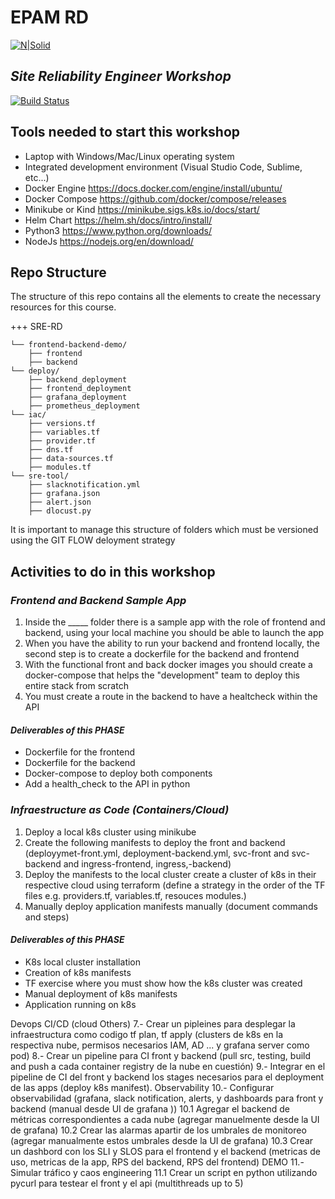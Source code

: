 
# EPAM RD

[![N|Solid](https://upload.wikimedia.org/wikipedia/commons/d/d6/EPAM_logo.png)](https://nodesource.com/products/nsolid)

## _Site Reliability Engineer Workshop_


[![Build Status](https://travis-ci.org/joemccann/dillinger.svg?branch=master)](https://travis-ci.org/joemccann/dillinger)

## Tools needed to start this workshop

- Laptop with Windows/Mac/Linux operating system
- Integrated development environment (Visual Studio Code, Sublime, etc...)
- Docker Engine
https://docs.docker.com/engine/install/ubuntu/
- Docker Compose
https://github.com/docker/compose/releases
- Minikube or Kind
https://minikube.sigs.k8s.io/docs/start/
- Helm Chart
https://helm.sh/docs/intro/install/
- Python3
https://www.python.org/downloads/
- NodeJs
https://nodejs.org/en/download/

## Repo Structure

The structure of this repo contains all the elements to create the necessary resources for this course.

+++ SRE-RD

    └── frontend-backend-demo/
        ├── frontend
        ├── backend
    └── deploy/
        ├── backend_deployment
        ├── frontend_deployment
        ├── grafana_deployment
        ├── prometheus_deployment
    └── iac/
        ├── versions.tf
        ├── variables.tf
        ├── provider.tf
        ├── dns.tf
        ├── data-sources.tf
        ├── modules.tf
    └── sre-tool/
        ├── slacknotification.yml 
        ├── grafana.json
        ├── alert.json
        ├── dlocust.py    
    
It is important to manage this structure of folders which must be versioned using the GIT FLOW deloyment strategy

## Activities to do in this workshop

### _Frontend and Backend Sample App_

1. Inside the _____ folder there is a sample app with the role of frontend and backend, using your local machine you should be able to launch the app
2. When you have the ability to run your backend and frontend locally, the second step is to create a dockerfile for the backend and frontend
3. With the functional front and back docker images you should create a docker-compose that helps the "development" team to deploy this entire stack from scratch
4. You must create a route in the backend to have a healtcheck within the API

#### _Deliverables of this PHASE_
- Dockerfile for the frontend
- Dockerfile for the backend
- Docker-compose to deploy both components
- Add a health_check to the API in python

### _Infraestructure as Code (Containers/Cloud)_

1. Deploy a local k8s cluster using minikube
2. Create the following manifests to deploy the front and backend (deployymet-front.yml, deployment-backend.yml, svc-front and svc-backend and ingress-frontend, ingress,-backend)
3. Deploy the manifests to the local cluster
create a cluster of k8s in their respective cloud using terraform (define a strategy in the order of the TF files e.g. providers.tf, variables.tf, resouces modules.)
4. Manually deploy application manifests manually (document commands and steps)

#### _Deliverables of this PHASE_
- K8s local cluster installation
- Creation of k8s manifests
- TF exercise where you must show how the k8s cluster was created
- Manual deployment of k8s manifests
- Application running on k8s

Devops CI/CD (cloud Others)
7.- Crear un pipleines para desplegar la infraestructura como codigo tf plan, tf apply (clusters de k8s en la respectiva nube, permisos necesarios IAM, AD ... y grafana server como pod)
8.- Crear un pipeline para CI front y backend (pull src, testing, build and push a cada container registry de la nube en cuestión)
9.- Integrar en el pipeline de CI del front y backend los stages necesarios para el deployment de las apps (deploy k8s manifest).
Observability
10.- Configurar observabilidad (grafana, slack notification, alerts, y dashboards para front y backend (manual desde UI de grafana ))
10.1 Agregar el backend de métricas correspondientes a cada nube (agregar manuelmente desde la UI de grafana)
10.2 Crear las alarmas apartir de los umbrales de monitoreo (agregar manualmente estos umbrales desde la UI de grafana)
10.3 Crear un dashbord con los SLI y SLOS para el frontend y el backend (metricas de uso, metricas de la app, RPS del backend, RPS del frontend)
DEMO
11.- Simular tráfico y caos engineering
11.1 Crear un script en python utilizando pycurl para testear el front y el api (multithreads up to 5)
